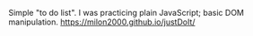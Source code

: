 Simple "to do list". I was practicing plain JavaScript; basic DOM manipulation.
https://milon2000.github.io/justDoIt/

